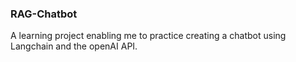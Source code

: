 ### RAG-Chatbot

A learning project enabling me to practice creating a chatbot using Langchain and the openAI API.